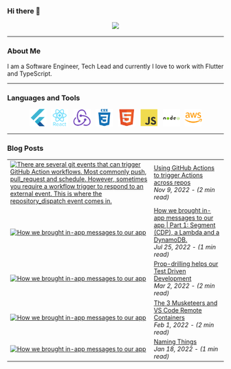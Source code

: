 

### Hi there 👋

<p align="center">
  <a href= "https://github.com/anuraghazra/github-readme-stats"><img src="https://github-readme-stats.vercel.app/api?username=unitsix&count_private=true&theme=tokyonight&include_all_commits=true&show_icons=true" /></a>
</p>

---

### About Me

I am a Software Engineer, Tech Lead and currently I love to work with Flutter and TypeScript.

---

### Languages and Tools


<p align="center">
  <img src="https://github.com/devicons/devicon/blob/master/icons/flutter/flutter-original.svg" title="Flutter" alt="Flutter" width="40" height="40"/> &nbsp;
  <img src="https://github.com/devicons/devicon/blob/master/icons/react/react-original-wordmark.svg" title="React" alt="React" width="40" height="40"/> &nbsp;
  <img src="https://github.com/devicons/devicon/blob/master/icons/redux/redux-original.svg" title="Redux" alt="Redux " width="40" height="40"/> &nbsp; 
  <img src="https://github.com/devicons/devicon/blob/master/icons/css3/css3-plain-wordmark.svg"  title="CSS3" alt="CSS" width="40" height="40"/> &nbsp; 
  <img src="https://github.com/devicons/devicon/blob/master/icons/html5/html5-original.svg" title="HTML5" alt="HTML" width="40" height="40"/> &nbsp; 
  <img src="https://github.com/devicons/devicon/blob/master/icons/javascript/javascript-original.svg" title="JavaScript" alt="JavaScript" width="40" height="40"/> &nbsp; 
  <img src="https://github.com/devicons/devicon/blob/master/icons/nodejs/nodejs-original-wordmark.svg" title="NodeJS" alt="NodeJS" width="40" height="40"/> &nbsp; 
  <img src="https://github.com/devicons/devicon/blob/master/icons/amazonwebservices/amazonwebservices-plain-wordmark.svg" title="AWS" alt="AWS" width="40" height="40"/>
</p>


---

### Blog Posts

<table>
  <tr>
    <td>
      <a href="https://www.linkedin.com/posts/ryan-stockdale_how-we-brought-in-app-messages-to-our-app-activity-6957157210489573376-cIos">
        <img src="https://images.squarespace-cdn.com/content/v1/5f2e3c6881d299787b63a01a/1647473713546-QTU5X8ADMT551F95JOGD/unsplash-image-V5vqWC9gyEU.jpg" loading="lazy" alt="There are several git events that can trigger GitHub Action workflows. Most commonly push, pull_request and schedule. However, sometimes you require a workflow trigger to respond to an external event.
This is where the repository_dispatch event comes in." width="160">
      </a>
    </td>
    <td>
      <a href="https://www.linkedin.com/posts/ryan-stockdale_how-we-brought-in-app-messages-to-our-app-activity-6957157210489573376-cIos">
        Using GitHub Actions to trigger Actions across repos
      </a>
      <br/>
      <em>
         Nov 9, 2022 - (2 min read)
      </em>
    </td>
  </tr>

  <tr>
    <td>
      <a href="https://www.linkedin.com/posts/ryan-stockdale_how-we-brought-in-app-messages-to-our-app-activity-6957157210489573376-cIos">
        <img src="https://images.squarespace-cdn.com/content/v1/5f2e3c6881d299787b63a01a/1647473713546-QTU5X8ADMT551F95JOGD/unsplash-image-V5vqWC9gyEU.jpg" loading="lazy" alt="How we brought in-app messages to our app" width="160">
      </a>
    </td>
    <td>
      <a href="https://www.linkedin.com/posts/ryan-stockdale_how-we-brought-in-app-messages-to-our-app-activity-6957157210489573376-cIos">
        How we brought in-app messages to our app | Part 1: Segment (CDP), a Lambda and a DynamoDB.
      </a>
      <br/>
      <em>
         Jul 25, 2022 - (1 min read)
      </em>
    </td>
  </tr>
  
   <tr>
    <td>
      <a href="https://www.linkedin.com/posts/ryan-stockdale_prop-drilling-helps-our-test-driven-development-activity-6904624240583094272-X8Vw">
        <img src="https://images.squarespace-cdn.com/content/v1/5f2e3c6881d299787b63a01a/1642460489549-99WXSHCVDCR58DUAZK0E/unsplash-image-tv7GF92ZWvs.jpg" loading="lazy" alt="How we brought in-app messages to our app" width="160">
      </a>
    </td>
    <td>
      <a href="https://www.linkedin.com/posts/ryan-stockdale_prop-drilling-helps-our-test-driven-development-activity-6904624240583094272-X8Vw">
        Prop-drilling helps our Test Driven Development
      </a>
      <br/>
      <em>
         Mar 2, 2022 - (2 min read)
      </em>
    </td>
  </tr> 
 
   <tr>
    <td>
      <a href="https://www.linkedin.com/posts/ryan-stockdale_the-3-musketeers-and-vs-code-remote-containers-activity-6894111410519990272-zd-a">
        <img src="https://images.squarespace-cdn.com/content/v1/5f2e3c6881d299787b63a01a/1641961450243-UMRM4GS249MNY1P9I0T8/unsplash-image-8oB43mw658c.jpg" loading="lazy" alt="How we brought in-app messages to our app" width="160">
      </a>
    </td>
    <td>
      <a href="https://www.linkedin.com/posts/ryan-stockdale_the-3-musketeers-and-vs-code-remote-containers-activity-6894111410519990272-zd-a">
        The 3 Musketeers and VS Code Remote Containers
      </a>
      <br/>
      <em>
         Feb 1, 2022 - (2 min read)
      </em>
    </td>
  </tr>
  
   <tr>
    <td>
      <a href="https://www.linkedin.com/posts/ryan-stockdale_naming-things-amaysimtechnology-activity-6888982588455829504-lXeO?">
        <img src="https://images.squarespace-cdn.com/content/v1/5f2e3c6881d299787b63a01a/1647476476148-W6DVM6MFPBDCN572TA2M/unsplash-image-IQJbbw72PZc.jpg" loading="lazy" alt="How we brought in-app messages to our app" width="160">
      </a>
    </td>
    <td>
      <a href="https://www.linkedin.com/posts/ryan-stockdale_naming-things-amaysimtechnology-activity-6888982588455829504-lXeO?">
        Naming Things
      </a>
      <br/>
      <em>
         Jan 18, 2022 - (1 min read)
      </em>
    </td>
  </tr>
</table>
